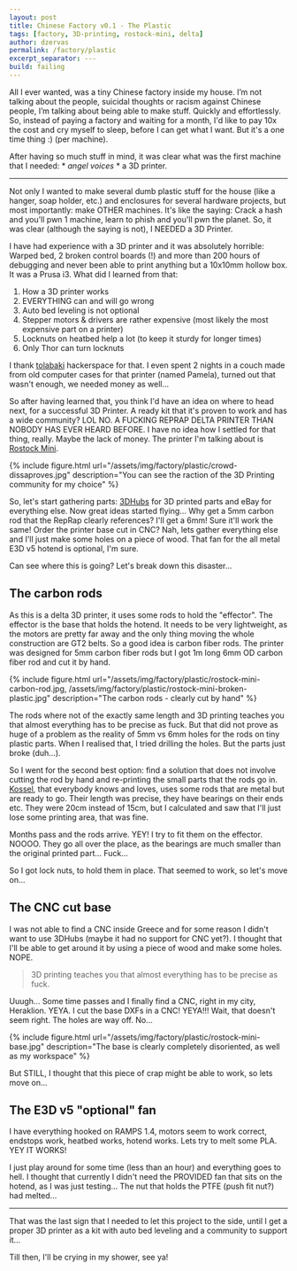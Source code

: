 ```yaml
---
layout: post
title: Chinese Factory v0.1 - The Plastic
tags: [factory, 3D-printing, rostock-mini, delta]
author: dzervas
permalink: /factory/plastic
excerpt_separator: ---
build: failing
---
```


All I ever wanted, was a tiny Chinese factory inside my house. I’m not talking
about the people, suicidal thoughts or racism against Chinese people, I’m
talking about being able to make stuff. Quickly and effortlessly. So, instead of
paying a factory and waiting for a month, I'd like to pay 10x the cost and cry
myself to sleep, before I can get what I want. But it's a one time thing :)
(per machine).

After having so much stuff in mind, it was clear what was the first machine that
I needed: * *angel voices* * a 3D printer.

---

Not only I wanted to make several dumb plastic stuff for the house (like a hanger,
soap holder, etc.) and enclosures for several hardware projects, but most
importantly: make OTHER machines. It's like the saying: Crack a hash and you'll
pwn 1 machine, learn to phish and you'll pwn the planet. So, it was clear
(although the saying is not), I NEEDED a 3D Printer.

I have had experience with a 3D printer and it was absolutely horrible:
Warped bed, 2 broken control boards (!) and more than 200 hours of debugging
and never been able to print anything but a 10x10mm hollow box. It was a Prusa i3.
What did I learned from that:

1. How a 3D printer works
2. EVERYTHING can and will go wrong
3. Auto bed leveling is not optional
4. Stepper motors & drivers are rather expensive (most likely the most expensive part on a printer)
5. Locknuts on heatbed help a lot (to keep it sturdy for longer times)
6. Only Thor can turn locknuts

I thank [tolabaki](https://tolabaki.gr) hackerspace for that. I even spent 2 nights
in a couch made from old computer cases for that printer (named Pamela), turned
out that wasn't enough, we needed money as well...

So after having learned that, you think I'd have an idea on where to head next,
for a successful 3D Printer. A ready kit that it's proven to work and has a wide
community? LOL NO. A FUCKING REPRAP DELTA PRINTER THAN NOBODY HAS EVER HEARD BEFORE.
I have no idea how I settled for that thing, really. Maybe the lack of money.
The printer I'm talking about is [Rostock Mini](https://reprap.org/wiki/Rostock_mini).

{% include figure.html
  url="/assets/img/factory/plastic/crowd-dissaproves.jpg"
  description="You can see the raction of the 3D Printing community for my choice"
%}

So, let's start gathering parts: [3DHubs](https://www.3dhubs.com/) for 3D printed
parts and eBay for everything else. Now great ideas started flying... Why get a
5mm carbon rod that the RepRap clearly references? I'll get a 6mm! Sure it'll work
the same! Order the printer base cut in CNC? Nah, lets gather everything else
and I'll just make some holes on a piece of wood. That fan for the all metal
E3D v5 hotend is optional, I'm sure.

Can see where this is going? Let's break down this disaster...

## The carbon rods

As this is a delta 3D printer, it uses some rods to hold the "effector". The
effector is the base that holds the hotend. It needs to be very lightweight,
as the motors are pretty far away and the only thing moving the whole construction
are GT2 belts. So a good idea is carbon fiber rods. The printer was designed for
5mm carbon fiber rods but I got 1m long 6mm OD carbon fiber rod and cut it by
hand.

{% include figure.html
  url="/assets/img/factory/plastic/rostock-mini-carbon-rod.jpg, /assets/img/factory/plastic/rostock-mini-broken-plastic.jpg"
  description="The carbon rods - clearly cut by hand"
%}

The rods where not of the exactly same length and 3D printing teaches you that
almost everything has to be precise as fuck. But that did not prove as huge of
a problem as the reality of 5mm vs 6mm holes for the rods on tiny plastic parts.
When I realised that, I tried drilling the holes. But the parts just broke (duh...).

So I went for the second best option: find a solution that does not involve cutting
the rod by hand and re-printing the small parts that the rods go in. [Kossel](https://reprap.org/wiki/Kossel),
that everybody knows and loves, uses some rods that are metal but are ready to
go. Their length was precise, they have bearings on their ends etc. They were
20cm instead of 15cm, but I calculated and saw that I'll just lose some printing
area, that was fine.

Months pass and the rods arrive. YEY! I try to fit them on the effector. NOOOO.
They go all over the place, as the bearings are much smaller than the original
printed part... Fuck...

So I got lock nuts, to hold them in place. That seemed to work, so let's move on...

## The CNC cut base

I was not able to find a CNC inside Greece and for some reason I didn't want to
use 3DHubs (maybe it had no support for CNC yet?). I thought that I'll be able
to get around it by using a piece of wood and make some holes. NOPE.

> 3D printing teaches you that almost everything has to be precise as fuck.

Uuugh... Some time passes and I finally find a CNC, right in my city, Heraklion.
YEYA. I cut the base DXFs in a CNC! YEYA!!! Wait, that doesn't seem right. The
holes are way off. No...

{% include figure.html
  url="/assets/img/factory/plastic/rostock-mini-base.jpg"
  description="The base is clearly completely disoriented, as well as my workspace"
%}

But STILL, I thought that this piece of crap might be able to work, so lets move
on...

## The E3D v5 "optional" fan

I have everything hooked on RAMPS 1.4, motors seem to work correct, endstops work,
heatbed works, hotend works. Lets try to melt some PLA. YEY IT WORKS!

I just play around for some time (less than an hour) and everything goes to hell.
I thought that currently I didn't need the PROVIDED fan that sits on the hotend,
as I was just testing... The nut that holds the PTFE (push fit nut?) had melted...

---

That was the last sign that I needed to let this project to the side, until I
get a proper 3D printer as a kit with auto bed leveling and a community to support
it...

Till then, I'll be crying in my shower, see ya!
